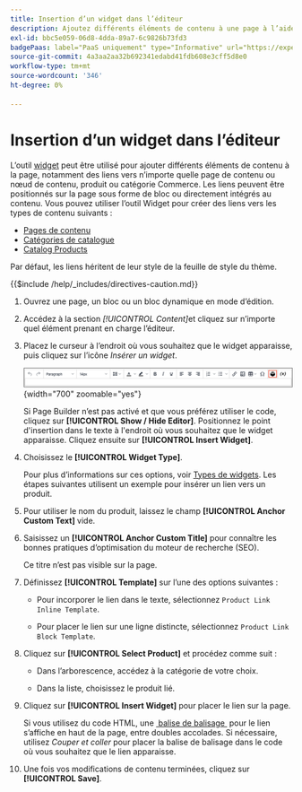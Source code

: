 ```yaml
---
title: Insertion d’un widget dans l’éditeur
description: Ajoutez différents éléments de contenu à une page à l’aide de l’outil widget de l’éditeur de WYSIWYG.
exl-id: bbc5e059-06d8-4dda-89a7-6c9826b73fd3
badgePaas: label="PaaS uniquement" type="Informative" url="https://experienceleague.adobe.com/fr/docs/commerce/user-guides/product-solutions" tooltip="S’applique uniquement aux projets Adobe Commerce on Cloud (infrastructure PaaS gérée par Adobe) et aux projets On-premise."
source-git-commit: 4a3aa2aa32b692341edabd41fdb608e3cff5d8e0
workflow-type: tm+mt
source-wordcount: '346'
ht-degree: 0%

---
```


# Insertion d’un widget dans l’éditeur

L’outil [widget](widget-create.md) peut être utilisé pour ajouter différents éléments de contenu à la page, notamment des liens vers n’importe quelle page de contenu ou nœud de contenu, produit ou catégorie Commerce. Les liens peuvent être positionnés sur la page sous forme de bloc ou directement intégrés au contenu. Vous pouvez utiliser l’outil Widget pour créer des liens vers les types de contenu suivants :

- [Pages de contenu](pages.md)
- [Catégories de catalogue](../catalog/categories.md)
- [Catalog Products](../catalog/product-create.md)

Par défaut, les liens héritent de leur style de la feuille de style du thème.

{{$include /help/_includes/directives-caution.md}}

1. Ouvrez une page, un bloc ou un bloc dynamique en mode d’édition.

1. Accédez à la section _[!UICONTROL Content]_&#x200B;et cliquez sur n’importe quel élément prenant en charge l’éditeur.

1. Placez le curseur à l’endroit où vous souhaitez que le widget apparaisse, puis cliquez sur l’icône _Insérer un widget_.

   ![Barre d’outils de l’éditeur - Insérer un widget](./assets/editor-toolbar-widget-button.png){width="700" zoomable="yes"}

   Si Page Builder n’est pas activé et que vous préférez utiliser le code, cliquez sur **[!UICONTROL Show / Hide Editor]**. Positionnez le point d&#39;insertion dans le texte à l&#39;endroit où vous souhaitez que le widget apparaisse. Cliquez ensuite sur **[!UICONTROL Insert Widget]**.

1. Choisissez le **[!UICONTROL Widget Type]**.

   Pour plus d’informations sur ces options, voir [Types de widgets](widgets.md#widget-types). Les étapes suivantes utilisent un exemple pour insérer un lien vers un produit.

1. Pour utiliser le nom du produit, laissez le champ **[!UICONTROL Anchor Custom Text]** vide.

1. Saisissez un **[!UICONTROL Anchor Custom Title]** pour connaître les bonnes pratiques d’optimisation du moteur de recherche (SEO).

   Ce titre n’est pas visible sur la page.

1. Définissez **[!UICONTROL Template]** sur l’une des options suivantes :

   - Pour incorporer le lien dans le texte, sélectionnez `Product Link Inline Template`.

   - Pour placer le lien sur une ligne distincte, sélectionnez `Product Link Block Template`.

1. Cliquez sur **[!UICONTROL Select Product]** et procédez comme suit :

   - Dans l’arborescence, accédez à la catégorie de votre choix.

   - Dans la liste, choisissez le produit lié.

1. Cliquez sur **[!UICONTROL Insert Widget]** pour placer le lien sur la page.

   Si vous utilisez du code HTML, une [&#x200B; balise de balisage &#x200B;](../systems/markup-tags.md) pour le lien s’affiche en haut de la page, entre doubles accolades. Si nécessaire, utilisez _Couper et coller_ pour placer la balise de balisage dans le code où vous souhaitez que le lien apparaisse.

1. Une fois vos modifications de contenu terminées, cliquez sur **[!UICONTROL Save]**.

<!-- Last updated from includes: 2022-08-30 15:36:09 -->
